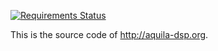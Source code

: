 [![Requirements Status](https://requires.io/github/zsiciarz/aquila-dsp.org/requirements.svg?branch=master)](https://requires.io/github/zsiciarz/aquila-dsp.org/requirements/?branch=master)

This is the source code of http://aquila-dsp.org.
